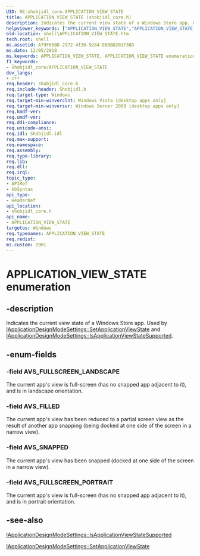 ```yaml
---
UID: NE:shobjidl_core.APPLICATION_VIEW_STATE
title: APPLICATION_VIEW_STATE (shobjidl_core.h)
description: Indicates the current view state of a Windows Store app. Used by IApplicationDesignModeSettings::SetApplicationViewState and IApplicationDesignModeSettings::IsApplicationViewStateSupported.helpviewer_keywords: ["APPLICATION_VIEW_STATE","APPLICATION_VIEW_STATE enumeration [Windows Shell]","AVS_FILLED","AVS_FULLSCREEN_LANDSCAPE","AVS_FULLSCREEN_PORTRAIT","AVS_SNAPPED","shell.APPLICATION_VIEW_STATE","shobjidl_core/APPLICATION_VIEW_STATE","shobjidl_core/AVS_FILLED","shobjidl_core/AVS_FULLSCREEN_LANDSCAPE","shobjidl_core/AVS_FULLSCREEN_PORTRAIT","shobjidl_core/AVS_SNAPPED"]
old-location: shell\APPLICATION_VIEW_STATE.htm
tech.root: shell
ms.assetid: A79F66BD-2972-4f30-9284-E88B8201F38D
ms.date: 12/05/2018
ms.keywords: APPLICATION_VIEW_STATE, APPLICATION_VIEW_STATE enumeration [Windows Shell], AVS_FILLED, AVS_FULLSCREEN_LANDSCAPE, AVS_FULLSCREEN_PORTRAIT, AVS_SNAPPED, shell.APPLICATION_VIEW_STATE, shobjidl_core/APPLICATION_VIEW_STATE, shobjidl_core/AVS_FILLED, shobjidl_core/AVS_FULLSCREEN_LANDSCAPE, shobjidl_core/AVS_FULLSCREEN_PORTRAIT, shobjidl_core/AVS_SNAPPED
f1_keywords:
- shobjidl_core/APPLICATION_VIEW_STATE
dev_langs:
- c++
req.header: shobjidl_core.h
req.include-header: Shobjidl.h
req.target-type: Windows
req.target-min-winverclnt: Windows Vista [desktop apps only]
req.target-min-winversvr: Windows Server 2008 [desktop apps only]
req.kmdf-ver: 
req.umdf-ver: 
req.ddi-compliance: 
req.unicode-ansi: 
req.idl: Shobjidl.idl
req.max-support: 
req.namespace: 
req.assembly: 
req.type-library: 
req.lib: 
req.dll: 
req.irql: 
topic_type:
- APIRef
- kbSyntax
api_type:
- HeaderDef
api_location:
- shobjidl_core.h
api_name:
- APPLICATION_VIEW_STATE
targetos: Windows
req.typenames: APPLICATION_VIEW_STATE
req.redist: 
ms.custom: 19H1
---
```


# APPLICATION_VIEW_STATE enumeration


## -description


Indicates the current view state of a Windows Store app. Used by <a href="https://docs.microsoft.com/windows/desktop/api/shobjidl_core/nf-shobjidl_core-iapplicationdesignmodesettings-setapplicationviewstate">IApplicationDesignModeSettings::SetApplicationViewState</a> and <a href="https://docs.microsoft.com/windows/desktop/api/shobjidl_core/nf-shobjidl_core-iapplicationdesignmodesettings-isapplicationviewstatesupported">IApplicationDesignModeSettings::IsApplicationViewStateSupported</a>.


## -enum-fields




### -field AVS_FULLSCREEN_LANDSCAPE

The current app's view is full-screen (has no snapped app adjacent to it), and is in landscape orientation.


### -field AVS_FILLED

The current app's view has been reduced to a partial screen view as the result of another app snapping (being docked at one side of the screen in a narrow view).


### -field AVS_SNAPPED

The current app's view has been snapped (docked at one side of the screen in a narrow view).


### -field AVS_FULLSCREEN_PORTRAIT

The current app's view is full-screen (has no snapped app adjacent to it), and is in portrait orientation.


## -see-also




<a href="https://docs.microsoft.com/windows/desktop/api/shobjidl_core/nf-shobjidl_core-iapplicationdesignmodesettings-isapplicationviewstatesupported">IApplicationDesignModeSettings::IsApplicationViewStateSupported</a>



<a href="https://docs.microsoft.com/windows/desktop/api/shobjidl_core/nf-shobjidl_core-iapplicationdesignmodesettings-setapplicationviewstate">IApplicationDesignModeSettings::SetApplicationViewState</a>
 

 

